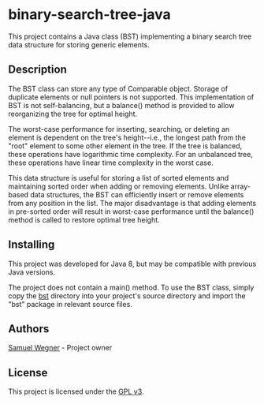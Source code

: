 # binary-search-tree-java
This project contains a Java class (BST) implementing a binary search tree
data structure for storing generic elements.

## Description
The BST class can store any type of Comparable object. Storage of duplicate
elements or null pointers is not supported. This implementation of BST is
not self-balancing, but a balance() method is provided to allow reorganizing
the tree for optimal height.

The worst-case performance for inserting, searching, or deleting an element is
dependent on the tree's height--i.e., the longest path from the "root" element
to some other element in the tree. If the tree is balanced, these operations
have logarithmic time complexity. For an unbalanced tree, these operations have
linear time complexity in the worst case.

This data structure is useful for storing a list of sorted elements and
maintaining sorted order when adding or removing elements. Unlike
array-based data structures, the BST can efficiently insert or remove elements
from any position in the list. The major disadvantage is that adding elements
in pre-sorted order will result in worst-case performance until the balance()
method is called to restore optimal tree height.

## Installing
This project was developed for Java 8, but may be compatible with previous
Java versions.

The project does not contain a main() method. To use the BST class, simply
copy the [bst](/src/bst/) directory into your project's source directory and
import the "bst" package in relevant source files.

## Authors
[Samuel Wegner](https://github.com/samuelwegner/) - Project owner

## License
This project is licensed under the [GPL v3](LICENSE).
